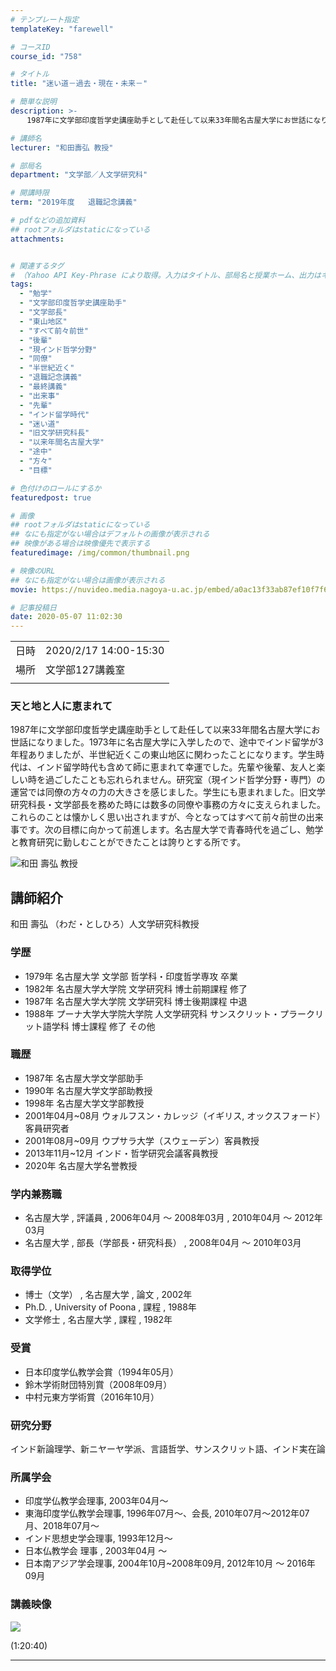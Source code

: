 ```yaml
---
# テンプレート指定
templateKey: "farewell"

# コースID
course_id: "758"

# タイトル
title: "迷い道－過去・現在・未来－"

# 簡単な説明
description: >-
  　1987年に文学部印度哲学史講座助手として赴任して以来33年間名古屋大学にお世話になりました。1973年に名古屋大学に入学したので、途中でインド留学が3年程ありましたが、半世紀近くこの東山地区に関わったことになります。学生時代は、インド留学時代も含めて師に恵まれて幸運でした。先輩や後輩、友人と楽しい時を過ごしたことも忘れられません。研究室（現インド哲学分野・専門）の運営では同僚の方々の力の大き ....

# 講師名
lecturer: "和田壽弘 教授"

# 部局名
department: "文学部／人文学研究科"

# 開講時限
term: "2019年度	退職記念講義"

# pdfなどの追加資料
## rootフォルダはstaticになっている
attachments:


# 関連するタグ
# （Yahoo API Key-Phrase により取得。入力はタイトル、部局名と授業ホーム、出力はキーフレーズ（tags））
tags:
  - "勉学"
  - "文学部印度哲学史講座助手"
  - "文学部長"
  - "東山地区"
  - "すべて前々前世"
  - "後輩"
  - "現インド哲学分野"
  - "同僚"
  - "半世紀近く"
  - "退職記念講義"
  - "最終講義"
  - "出来事"
  - "先輩"
  - "インド留学時代"
  - "迷い道"
  - "旧文学研究科長"
  - "以来年間名古屋大学"
  - "途中"
  - "方々"
  - "目標"

# 色付けのロールにするか
featuredpost: true

# 画像
## rootフォルダはstaticになっている
## なにも指定がない場合はデフォルトの画像が表示される
## 映像がある場合は映像優先で表示する
featuredimage: /img/common/thumbnail.png

# 映像のURL
## なにも指定がない場合は画像が表示される
movie: https://nuvideo.media.nagoya-u.ac.jp/embed/a0ac13f33ab87ef10f7f63343b21d39a08033d28

# 記事投稿日
date: 2020-05-07 11:02:30
---
```


|   |   |
|---|---|
| 日時 | 2020/2/17  14:00-15:30 |
| 場所 | 文学部127講義室 |
|   |   |


### 天と地と人に恵まれて
 1987年に文学部印度哲学史講座助手として赴任して以来33年間名古屋大学にお世話になりました。1973年に名古屋大学に入学したので、途中でインド留学が3年程ありましたが、半世紀近くこの東山地区に関わったことになります。学生時代は、インド留学時代も含めて師に恵まれて幸運でした。先輩や後輩、友人と楽しい時を過ごしたことも忘れられません。研究室（現インド哲学分野・専門）の運営では同僚の方々の力の大きさを感じました。学生にも恵まれました。旧文学研究科長・文学部長を務めた時には数多の同僚や事務の方々に支えられました。これらのことは懐かしく思い出されますが、今となってはすべて前々前世の出来事です。次の目標に向かって前進します。名古屋大学で青春時代を過ごし、勉学と教育研究に勤しむことができたことは誇りとする所です。


![和田 壽弘 教授](https://ocw.nagoya-u.jp/files/758/photo.jpg) 


## 講師紹介
和田 壽弘 （わだ・としひろ）人文学研究科教授


### 学歴
* 1979年  名古屋大学  文学部  哲学科・印度哲学専攻  卒業
* 1982年  名古屋大学大学院  文学研究科  博士前期課程  修了
* 1987年  名古屋大学大学院  文学研究科  博士後期課程  中退
* 1988年  プーナ大学大学院大学院  人文学研究科  サンスクリット・プラークリット語学科  博士課程  修了  その他

### 職歴
* 1987年 名古屋大学文学部助手
* 1990年 名古屋大学文学部助教授
* 1998年 名古屋大学文学部教授
* 2001年04月~08月 ウォルフスン・カレッジ（イギリス, オックスフォード）客員研究者
* 2001年08月~09月 ウプサラ大学（スウェーデン）客員教授
* 2013年11月~12月 インド・哲学研究会議客員教授
* 2020年 名古屋大学名誉教授


### 学内兼務職
* 名古屋大学 , 評議員 , 2006年04月 ～ 2008年03月 , 2010年04月 ～ 2012年03月
* 名古屋大学 , 部長（学部長・研究科長） , 2008年04月 ～ 2010年03月


### 取得学位
* 博士（文学） , 名古屋大学 , 論文 , 2002年
* Ph.D. , University of Poona , 課程 , 1988年
* 文学修士 , 名古屋大学 , 課程 , 1982年

### 受賞
* 日本印度学仏教学会賞（1994年05月）
* 鈴木学術財団特別賞（2008年09月）
* 中村元東方学術賞（2016年10月）

### 研究分野
インド新論理学、新ニヤーヤ学派、言語哲学、サンスクリット語、インド実在論

### 所属学会
* 印度学仏教学会理事, 2003年04月〜
* 東海印度学仏教学会理事, 1996年07月〜、会長, 2010年07月〜2012年07月、2018年07月〜
* インド思想史学会理事, 1993年12月〜
* 日本仏教学会  理事 , 2003年04月 ～
* 日本南アジア学会理事, 2004年10月~2008年09月, 2012年10月 ～ 2016年09月



### 講義映像

<a target="_blank" href="https://nuvideo.media.nagoya-u.ac.jp/embed/a0ac13f33ab87ef10f7f63343b21d39a08033d28">![](https://ocw.nagoya-u.jp/files/758/thumb.png)</a>

(1:20:40)


-----